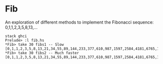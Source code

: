 # Fib

An exploration of different methods to implement the Fibonacci sequence: 0,1,1,2,3,5,8,13,...

```
stack ghci
Prelude> :l fib.hs
*Fib> take 30 fibs1 -- Slow
[0,1,1,2,3,5,8,13,21,34,55,89,144,233,377,610,987,1597,2584,4181,6765,10946,17711,28657,46368,75025,121393,196418,317811,514229]
*Fib> take 30 fibs2 -- Much faster
[0,1,1,2,3,5,8,13,21,34,55,89,144,233,377,610,987,1597,2584,4181,6765,10946,17711,28657,46368,75025,121393,196418,317811,514229]
```
